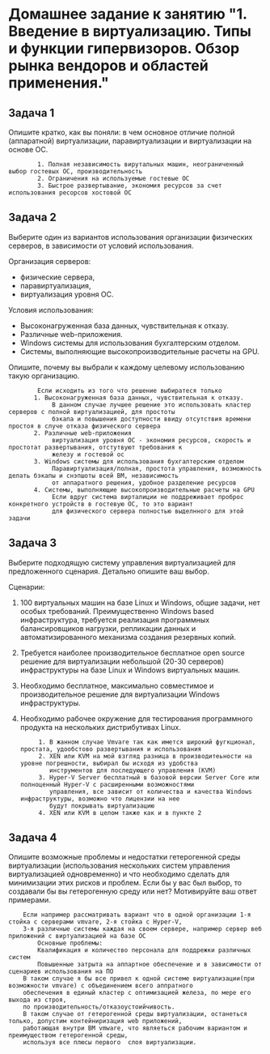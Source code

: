 
# Домашнее задание к занятию "1. Введение в виртуализацию. Типы и функции гипервизоров. Обзор рынка вендоров и областей применения."

## Задача 1

Опишите кратко, как вы поняли: в чем основное отличие полной (аппаратной) виртуализации, паравиртуализации и виртуализации на основе ОС.

            1. Полная независимость вирутальных машин, неограниченный выбор гостевых ОС, производительность
            2. Ограничения на используемые гостевые ОС
            3. Быстрое развертывание, экономия ресурсов за счет использования ресорсов хостовой ОС
        


## Задача 2

Выберите один из вариантов использования организации физических серверов, в зависимости от условий использования.

Организация серверов:
- физические сервера,
- паравиртуализация,
- виртуализация уровня ОС.

Условия использования:
- Высоконагруженная база данных, чувствительная к отказу.
- Различные web-приложения.
- Windows системы для использования бухгалтерским отделом.
- Системы, выполняющие высокопроизводительные расчеты на GPU.

Опишите, почему вы выбрали к каждому целевому использованию такую организацию.
            
            Если исходить из того что решение выбиратеся только          
           1. Высоконагруженная база данных, чувствительная к отказу.
                В данном случае лучшее решение это использовать кластер серверов с полной виртуализацией, для простоты
                бэкапа и повышения доступности ввиду отсутствия времени простоя в случе отказа физического сервера 
           2. Различные web-приложения 
                виртуализация уровня ОС - экономия ресурсов, скорость и простотат развертывания, отстутвуют требования к
                железу и гостевой ос
           3. Windows системы для использования бухгалтерским отделом
                Паравиртуализация/полная, простота управления, возможность делать бэкапы и снэпшоты всей ВМ, независимость
                от аппаратного решения, удобное разделение ресурсов
           4. Системы, выполняющие высокопроизводительные расчеты на GPU
                Если вдруг система вирталиции не поддреживает проброс конкретного устройств в гостевую ОС, то это вариант
                для физического сервера полностью выделнного для этой задачи

## Задача 3

Выберите подходящую систему управления виртуализацией для предложенного сценария. Детально опишите ваш выбор.

Сценарии:

1. 100 виртуальных машин на базе Linux и Windows, общие задачи, нет особых требований. Преимущественно Windows based инфраструктура, требуется реализация программных балансировщиков нагрузки, репликации данных и автоматизированного механизма создания резервных копий.
2. Требуется наиболее производительное бесплатное open source решение для виртуализации небольшой (20-30 серверов) инфраструктуры на базе Linux и Windows виртуальных машин.
3. Необходимо бесплатное, максимально совместимое и производительное решение для виртуализации Windows инфраструктуры.
4. Необходимо рабочее окружение для тестирования программного продукта на нескольких дистрибутивах Linux.

            1. В жанном случае Vmvare так как имется широкий фугкционал, простата, удообстово развертывания и использования
            2. XEN или KVM на мой взгляд разница в производитеьности на уровне погрешности, выбирал бы исходя из удобства
               инструментов для последующего управления (KVM)
            3. Hyper-V Server бесплатный в базовой версии Server Core или полноценный Hyper-V с расширенными возможностями
               управления, все зависит от количества и качества Windows инфраструктуры, возможно что лицензии на нее 
               будут покрывать виртуализацию
            4. XEN или KVM в целом также как и в пункте 2



## Задача 4

Опишите возможные проблемы и недостатки гетерогенной среды виртуализации (использования нескольких систем управления виртуализацией одновременно) и что необходимо сделать для минимизации этих рисков и проблем. Если бы у вас был выбор, то создавали бы вы гетерогенную среду или нет? Мотивируйте ваш ответ примерами.
        
        Если например рассматривать вариант что в одной организации 1-я стойка с серверами vmvare, 2-я стойка с Hyper-V,
        3-я различные системы каждая на своем сервере, например сервер веб приложений с виртуализацией на базе ОС 
            Основные проблемы: 
            Квалификация и количество персонала для поддрежки различных систем 
            Повышенные затрыта на аппартное обеспечение и в зависимости от сценариев использования на ПО
        В таком случае я бы все привел к одной системе виртуализации(при возможности vmvare) с объединением всего аппратного
        обеспечения в единый кластер с оптимизацией железа, по мере его выхода из строя,
        по производительность/отказоустоийчивость.
        В таком случае от гетерогенной среды виртуализации, останеться только, допустим контейниризация web приложений,
        работающая внутри ВМ vmware, что являеться рабочим вариантом и преимуществом гетерогенной среды, 
        используя все плюсы первого  слоя виртуализации.